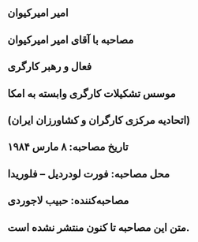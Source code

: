 ## امیر امیرکیوان
## مصاحبه با آقای امیر امیرکیوان
## فعال و رهبر کارگری
## موسس تشکیلات کارگری وابسته به امکا
## (اتحادیه‌ مرکزی کارگران و کشاورزان ایران)
## تاریخ مصاحبه: ۸ مارس ۱۹۸۴
## محل مصاحبه: فورت لودرديل – فلوریدا
## مصاحبه‌کننده: حبیب لاجوردی
## متن این مصاحبه تا کنون منتشر نشده است.
